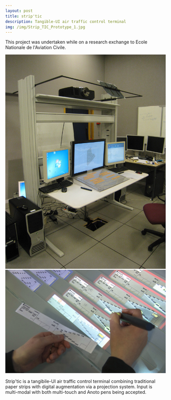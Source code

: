 ```yaml
---
layout: post
title: strip'tic
description: Tangible-UI air traffic control terminal
img: /img/Strip_TIC_Prototype_1.jpg
---
```


This project was undertaken while on a research exchange to Ecole Nationale de l'Aviation Civile.

<!-- <img src="{{ site.baseurl }}/img/stripTIC_02_small.jpg" alt="" title="technique" width="100%" height="auto"> -->

<div class="img_row">
  <img class="col two" src="/img/Strip_TIC_Prototype_1_real.jpg"/>
  <img class="col one" src="/img/stripTIC_focus_big.jpg"/>
</div>

Strip'tic is a tangibile-UI air traffic control terminal combining traditional paper strips with digital augmentation via a projection system. Input is multi-modal with both multi-touch and Anoto pens being accepted.
